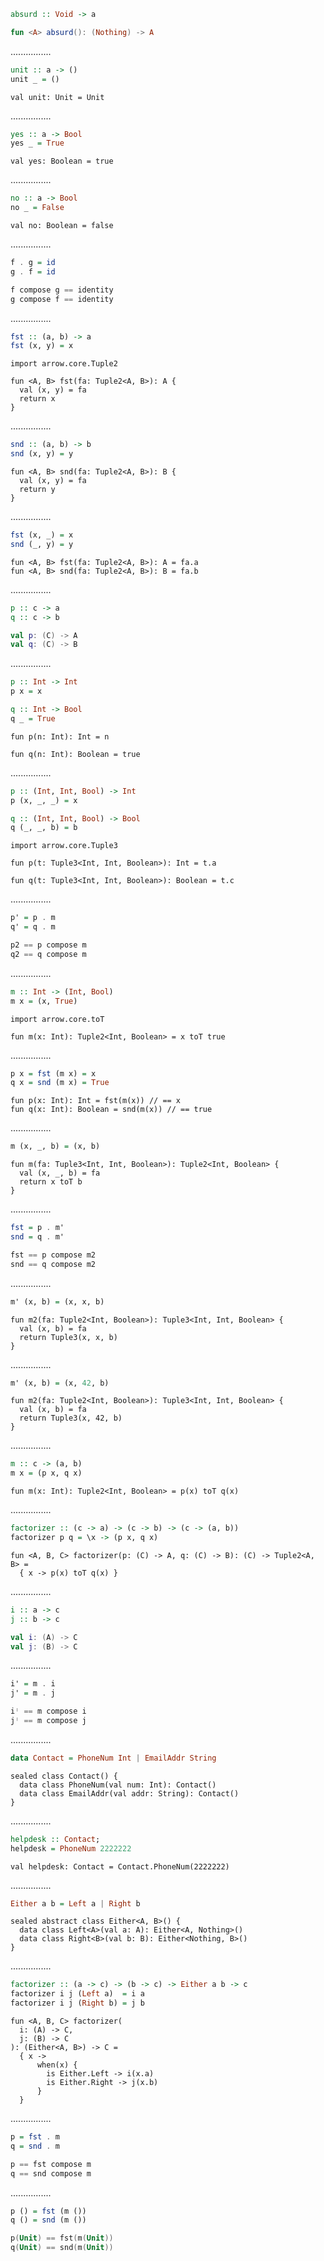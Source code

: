 ```Haskell
absurd :: Void -> a
```
```kotlin
fun <A> absurd(): (Nothing) -> A
```
................
```Haskell
unit :: a -> ()
unit _ = ()
```
```kotlin:ank:silent
val unit: Unit = Unit
```
................
```Haskell
yes :: a -> Bool
yes _ = True
```
```kotlin:ank:silent
val yes: Boolean = true
```
................
```Haskell
no :: a -> Bool
no _ = False
```
```kotlin:ank:silent
val no: Boolean = false
```
................
```Haskell
f . g = id
g . f = id
```
```kotlin
f compose g == identity
g compose f == identity
```
................
```Haskell
fst :: (a, b) -> a
fst (x, y) = x
```
```kotlin:ank:silent
import arrow.core.Tuple2

fun <A, B> fst(fa: Tuple2<A, B>): A {
  val (x, y) = fa
  return x
}
```
................
```Haskell
snd :: (a, b) -> b
snd (x, y) = y
```
```kotlin:ank:silent
fun <A, B> snd(fa: Tuple2<A, B>): B {
  val (x, y) = fa
  return y
}
```
................
```Haskell
fst (x, _) = x
snd (_, y) = y
```
```kotlin:ank:silent
fun <A, B> fst(fa: Tuple2<A, B>): A = fa.a
fun <A, B> snd(fa: Tuple2<A, B>): B = fa.b
```
................
```Haskell
p :: c -> a
q :: c -> b
```
```kotlin
val p: (C) -> A
val q: (C) -> B
```
................
```Haskell
p :: Int -> Int
p x = x

q :: Int -> Bool
q _ = True
```
```kotlin:ank:silent
fun p(n: Int): Int = n

fun q(n: Int): Boolean = true
```
................
```Haskell
p :: (Int, Int, Bool) -> Int
p (x, _, _) = x

q :: (Int, Int, Bool) -> Bool
q (_, _, b) = b
```
```kotlin:ank:silent
import arrow.core.Tuple3

fun p(t: Tuple3<Int, Int, Boolean>): Int = t.a

fun q(t: Tuple3<Int, Int, Boolean>): Boolean = t.c
```
................
```Haskell
p' = p . m
q' = q . m
```
```kotlin
p2 == p compose m
q2 == q compose m
```
................
```Haskell
m :: Int -> (Int, Bool)
m x = (x, True)
```
```kotlin:ank:silent
import arrow.core.toT

fun m(x: Int): Tuple2<Int, Boolean> = x toT true
```
................
```Haskell
p x = fst (m x) = x
q x = snd (m x) = True
```
```kotlin:ank:silent
fun p(x: Int): Int = fst(m(x)) // == x
fun q(x: Int): Boolean = snd(m(x)) // == true
```
................
```Haskell
m (x, _, b) = (x, b)
```
```kotlin:ank:silent
fun m(fa: Tuple3<Int, Int, Boolean>): Tuple2<Int, Boolean> {
  val (x, _, b) = fa
  return x toT b
}
```
................
```Haskell
fst = p . m'
snd = q . m'
```
```kotlin
fst == p compose m2
snd == q compose m2
```
................
```Haskell
m' (x, b) = (x, x, b)
```
```kotlin:ank:silent
fun m2(fa: Tuple2<Int, Boolean>): Tuple3<Int, Int, Boolean> {
  val (x, b) = fa
  return Tuple3(x, x, b)
}
```
................
```Haskell
m' (x, b) = (x, 42, b)
```
```kotlin:ank:silent
fun m2(fa: Tuple2<Int, Boolean>): Tuple3<Int, Int, Boolean> {
  val (x, b) = fa
  return Tuple3(x, 42, b)
}
```
................
```Haskell
m :: c -> (a, b)
m x = (p x, q x)
```
```kotlin:ank:silent
fun m(x: Int): Tuple2<Int, Boolean> = p(x) toT q(x)
```
................
```Haskell
factorizer :: (c -> a) -> (c -> b) -> (c -> (a, b))
factorizer p q = \x -> (p x, q x)
```
```kotlin:ank:silent
fun <A, B, C> factorizer(p: (C) -> A, q: (C) -> B): (C) -> Tuple2<A, B> = 
  { x -> p(x) toT q(x) }
```
................
```Haskell
i :: a -> c
j :: b -> c
```
```kotlin
val i: (A) -> C
val j: (B) -> C
```
................
```Haskell
i' = m . i
j' = m . j
```
```scala
iᛌ == m compose i
jᛌ == m compose j
```
................
```Haskell
data Contact = PhoneNum Int | EmailAddr String
```
```kotlin:ank:silent
sealed class Contact() {
  data class PhoneNum(val num: Int): Contact()
  data class EmailAddr(val addr: String): Contact()
}
```
................
```Haskell
helpdesk :: Contact;
helpdesk = PhoneNum 2222222
```
```kotlin:ank:silent
val helpdesk: Contact = Contact.PhoneNum(2222222)
```
................
```Haskell
Either a b = Left a | Right b
```
```kotlin:ank:silent
sealed abstract class Either<A, B>() {
  data class Left<A>(val a: A): Either<A, Nothing>()
  data class Right<B>(val b: B): Either<Nothing, B>()
}
```
................
```Haskell
factorizer :: (a -> c) -> (b -> c) -> Either a b -> c
factorizer i j (Left a)  = i a
factorizer i j (Right b) = j b
```
```kotlin:ank:silent
fun <A, B, C> factorizer(
  i: (A) -> C, 
  j: (B) -> C
): (Either<A, B>) -> C = 
  { x ->
      when(x) {
        is Either.Left -> i(x.a)
        is Either.Right -> j(x.b)
      }
  }
```
................
```Haskell
p = fst . m
q = snd . m
```
```kotlin
p == fst compose m
q == snd compose m
```
................
```Haskell
p () = fst (m ())
q () = snd (m ())
```
```kotlin
p(Unit) == fst(m(Unit))
q(Unit) == snd(m(Unit))
```